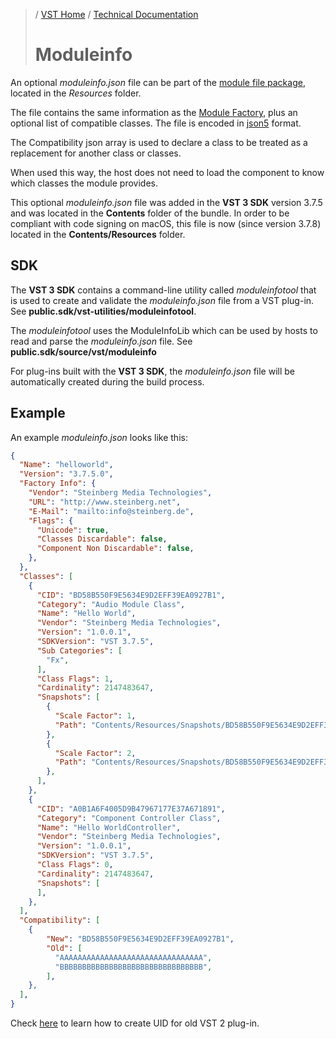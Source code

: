 >/ [VST Home](../../) / [Technical Documentation](../Index.md)
>
># Moduleinfo

An optional *moduleinfo.json* file can be part of the [module file package](../Locations+Format/Plugin+Format.md), located in the *Resources* folder.

The file contains the same information as the [Module Factory](Index.md#module-factory), plus an optional list of compatible classes.
The file is encoded in [json5](http://json5.org) format.

The Compatibility json array is used to declare a class to be treated as a replacement for another class or classes.

When used this way, the host does not need to load the component to know which classes the module provides.

This optional *moduleinfo.json* file was added in the **VST 3 SDK** version 3.7.5 and was located in the **Contents** folder of the bundle. In order to be compliant with code signing on macOS, this file is now (since version 3.7.8) located in the **Contents/Resources** folder.

## SDK

The **VST 3 SDK** contains a command-line utility called *moduleinfotool* that is used to create and validate the *moduleinfo.json* file from a VST plug-in.
See **public.sdk/vst-utilities/moduleinfotool**.

The *moduleinfotool* uses the ModuleInfoLib which can be used by hosts to read and parse the *moduleinfo.json* file.
See **public.sdk/source/vst/moduleinfo**

For plug-ins built with the **VST 3 SDK**, the *moduleinfo.json* file will be automatically created during the build process.

## Example

An example *moduleinfo.json* looks like this:

```json
{
  "Name": "helloworld",
  "Version": "3.7.5.0",
  "Factory Info": {
    "Vendor": "Steinberg Media Technologies",
    "URL": "http://www.steinberg.net",
    "E-Mail": "mailto:info@steinberg.de",
    "Flags": {
      "Unicode": true,
      "Classes Discardable": false,
      "Component Non Discardable": false,
    },
  },
  "Classes": [
    {
      "CID": "BD58B550F9E5634E9D2EFF39EA0927B1",
      "Category": "Audio Module Class",
      "Name": "Hello World",
      "Vendor": "Steinberg Media Technologies",
      "Version": "1.0.0.1",
      "SDKVersion": "VST 3.7.5",
      "Sub Categories": [
        "Fx",
      ],
      "Class Flags": 1,
      "Cardinality": 2147483647,
      "Snapshots": [
        {
          "Scale Factor": 1,
          "Path": "Contents/Resources/Snapshots/BD58B550F9E5634E9D2EFF39EA0927B1_snapshot.png",
        },
        {
          "Scale Factor": 2,
          "Path": "Contents/Resources/Snapshots/BD58B550F9E5634E9D2EFF39EA0927B1_snapshot_2.0x.png",
        },
      ],
    },
    {
      "CID": "A0B1A6F4005D9B47967177E37A671891",
      "Category": "Component Controller Class",
      "Name": "Hello WorldController",
      "Vendor": "Steinberg Media Technologies",
      "Version": "1.0.0.1",
      "SDKVersion": "VST 3.7.5",
      "Class Flags": 0,
      "Cardinality": 2147483647,
      "Snapshots": [
      ],
    },
  ],
  "Compatibility": [
    {
		"New": "BD58B550F9E5634E9D2EFF39EA0927B1",
		"Old": [
		  "AAAAAAAAAAAAAAAAAAAAAAAAAAAAAAAA",
		  "BBBBBBBBBBBBBBBBBBBBBBBBBBBBBBBB",
		],
	},
  ],
}
```

Check [here](../../FAQ/Compatibility+with+VST+2.x+or+VST+1.md) to learn how to create UID for old VST 2 plug-in.
